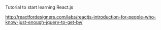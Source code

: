 Tutorial to start learning React.js

http://reactfordesigners.com/labs/reactjs-introduction-for-people-who-know-just-enough-jquery-to-get-by/